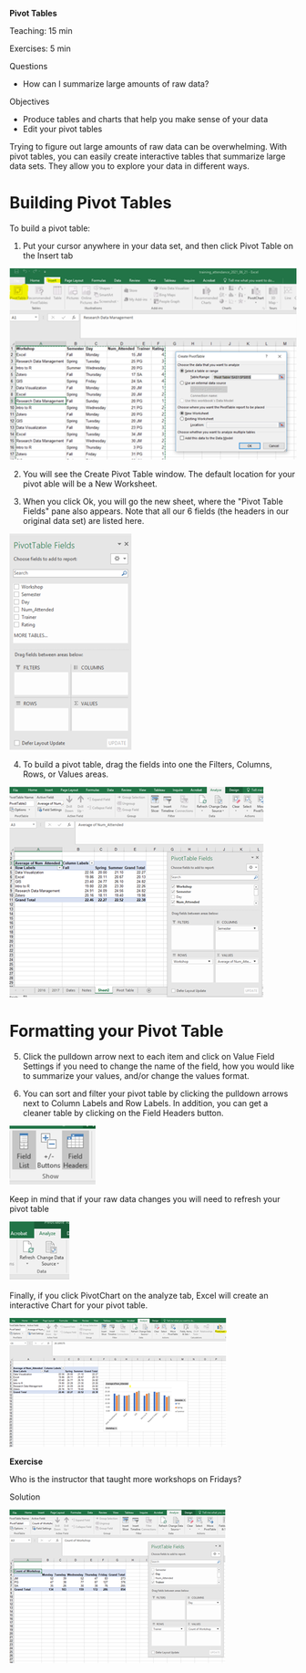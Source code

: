 **Pivot Tables**

Teaching: 15 min

Exercises: 5 min

Questions

- How can I summarize large amounts of raw data?

Objectives

- Produce tables and charts that help you make sense of your data
- Edit your pivot tables

Trying to figure out large amounts of raw data can be overwhelming. With pivot tables, you can easily create interactive tables that summarize large data sets. They allow you to explore your data in different ways.

# Building Pivot Tables

To build a pivot table:

1. Put your cursor anywhere in your data set, and then click Pivot Table on the Insert tab

![spreadsheet setup](../fig/PivotTableIMG1.png)

2. You will see the Create Pivot Table window. The default location for your pivot able will be a New Worksheet.
 
3. When you click Ok, you will go the new sheet, where the &quot;Pivot Table Fields&quot; pane also appears. Note that all our 6 fields (the headers in our original data set) are listed here.

![spreadsheet setup](../fig/7-PivotTableIMG2.png)

4. To build a pivot table, drag the fields into one the Filters, Columns, Rows, or Values areas.

![spreadsheet setup](../fig/7-PivotTableIMG3.png)

# Formatting your Pivot Table

5. Click the pulldown arrow next to each item and click on Value Field Settings if you need to change the name of the field, how you would like to summarize your values, and/or change the values format.

6. You can sort and filter your pivot table by clicking the pulldown arrows next to Column Labels and Row Labels. In addition, you can get a cleaner table by clicking on the Field Headers button.

![spreadsheet setup](../fig/7-PivotTableIMG4.png)

Keep in mind that if your raw data changes you will need to refresh your pivot table

![spreadsheet setup](../fig/7-PivotTableIMG5.png)

Finally, if you click PivotChart on the analyze tab, Excel will create an interactive Chart for your pivot table.

![spreadsheet setup](../fig/7-PivotTableIMG6.png)

**Exercise**

Who is the instructor that taught more workshops on Fridays?

Solution

![spreadsheet setup](../fig/7-PivotTableIMG7.png)
